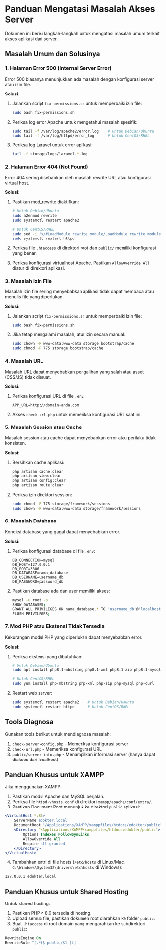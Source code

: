# Panduan Mengatasi Masalah Akses Server

Dokumen ini berisi langkah-langkah untuk mengatasi masalah umum terkait akses aplikasi dari server.

## Masalah Umum dan Solusinya

### 1. Halaman Error 500 (Internal Server Error)

Error 500 biasanya menunjukkan ada masalah dengan konfigurasi server atau izin file.

**Solusi:**

1. Jalankan script `fix-permissions.sh` untuk memperbaiki izin file:
   ```bash
   sudo bash fix-permissions.sh
   ```

2. Periksa log error Apache untuk mengetahui masalah spesifik:
   ```bash
   sudo tail -f /var/log/apache2/error.log    # Untuk Debian/Ubuntu
   sudo tail -f /var/log/httpd/error_log      # Untuk CentOS/RHEL
   ```

3. Periksa log Laravel untuk error aplikasi:
   ```bash
   tail -f storage/logs/laravel-*.log
   ```

### 2. Halaman Error 404 (Not Found)

Error 404 sering disebabkan oleh masalah rewrite URL atau konfigurasi virtual host.

**Solusi:**

1. Pastikan mod_rewrite diaktifkan:
   ```bash
   # Untuk Debian/Ubuntu
   sudo a2enmod rewrite
   sudo systemctl restart apache2
   
   # Untuk CentOS/RHEL
   sudo sed -i 's/#LoadModule rewrite_module/LoadModule rewrite_module/' /etc/httpd/conf/httpd.conf
   sudo systemctl restart httpd
   ```

2. Periksa file `.htaccess` di direktori root dan `public/` memiliki konfigurasi yang benar.

3. Periksa konfigurasi virtualhost Apache. Pastikan `AllowOverride All` diatur di direktori aplikasi.

### 3. Masalah Izin File

Masalah izin file sering menyebabkan aplikasi tidak dapat membaca atau menulis file yang diperlukan.

**Solusi:**

1. Jalankan script `fix-permissions.sh` untuk memperbaiki izin file:
   ```bash
   sudo bash fix-permissions.sh
   ```

2. Jika tetap mengalami masalah, atur izin secara manual:
   ```bash
   sudo chown -R www-data:www-data storage bootstrap/cache
   sudo chmod -R 775 storage bootstrap/cache
   ```

### 4. Masalah URL

Masalah URL dapat menyebabkan pengalihan yang salah atau asset (CSS/JS) tidak dimuat.

**Solusi:**

1. Periksa konfigurasi URL di file `.env`:
   ```
   APP_URL=http://domain-anda.com
   ```

2. Akses `check-url.php` untuk memeriksa konfigurasi URL saat ini.

### 5. Masalah Session atau Cache

Masalah session atau cache dapat menyebabkan error atau perilaku tidak konsisten.

**Solusi:**

1. Bersihkan cache aplikasi:
   ```bash
   php artisan cache:clear
   php artisan view:clear
   php artisan config:clear
   php artisan route:clear
   ```

2. Periksa izin direktori session:
   ```bash
   sudo chmod -R 775 storage/framework/sessions
   sudo chown -R www-data:www-data storage/framework/sessions
   ```

### 6. Masalah Database

Koneksi database yang gagal dapat menyebabkan error.

**Solusi:**

1. Periksa konfigurasi database di file `.env`:
   ```
   DB_CONNECTION=mysql
   DB_HOST=127.0.0.1
   DB_PORT=3306
   DB_DATABASE=nama_database
   DB_USERNAME=username_db
   DB_PASSWORD=password_db
   ```

2. Pastikan database ada dan user memiliki akses:
   ```bash
   mysql -u root -p
   SHOW DATABASES;
   GRANT ALL PRIVILEGES ON nama_database.* TO 'username_db'@'localhost';
   FLUSH PRIVILEGES;
   ```

### 7. Mod PHP atau Ekstensi Tidak Tersedia

Kekurangan modul PHP yang diperlukan dapat menyebabkan error.

**Solusi:**

1. Periksa ekstensi yang dibutuhkan:
   ```bash
   # Untuk Debian/Ubuntu
   sudo apt install php8.1-mbstring php8.1-xml php8.1-zip php8.1-mysql php8.1-curl
   
   # Untuk CentOS/RHEL
   sudo yum install php-mbstring php-xml php-zip php-mysql php-curl
   ```

2. Restart web server:
   ```bash
   sudo systemctl restart apache2    # Untuk Debian/Ubuntu
   sudo systemctl restart httpd      # Untuk CentOS/RHEL
   ```

## Tools Diagnosa

Gunakan tools berikut untuk mendiagnosa masalah:

1. `check-server-config.php` - Memeriksa konfigurasi server
2. `check-url.php` - Memeriksa konfigurasi URL
3. `public/server-info.php` - Menampilkan informasi server (hanya dapat diakses dari localhost)

## Panduan Khusus untuk XAMPP

Jika menggunakan XAMPP:

1. Pastikan modul Apache dan MySQL berjalan.
2. Periksa file `httpd-vhosts.conf` di direktori `xampp/apache/conf/extra/`.
3. Pastikan Document Root menunjuk ke direktori `public` aplikasi:

```apache
<VirtualHost *:80>
    ServerName edokter.local
    DocumentRoot "/Applications/XAMPP/xamppfiles/htdocs/edokter/public"
    <Directory "/Applications/XAMPP/xamppfiles/htdocs/edokter/public">
        Options Indexes FollowSymLinks
        AllowOverride All
        Require all granted
    </Directory>
</VirtualHost>
```

4. Tambahkan entri di file hosts (`/etc/hosts` di Linux/Mac, `C:\Windows\System32\drivers\etc\hosts` di Windows):
```
127.0.0.1 edokter.local
```

## Panduan Khusus untuk Shared Hosting

Untuk shared hosting:

1. Pastikan PHP ≥ 8.0 tersedia di hosting.
2. Upload semua file, pastikan dokumen root diarahkan ke folder `public`.
3. Buat `.htaccess` di root domain yang mengarahkan ke subdirektori `public`:
```apache
RewriteEngine On
RewriteRule ^(.*)$ public/$1 [L]
``` 